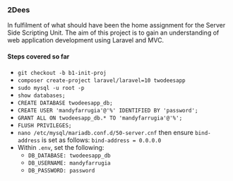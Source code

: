 ### 2Dees
In fulfilment of what should have been the home assignment for the Server Side Scripting Unit. The aim of this project is to gain an understanding of web application development using Laravel and MVC.

#### Steps covered so far
- ```git checkout -b b1-init-proj```
- ```composer create-project laravel/laravel=10 twodeesapp```
- ```sudo mysql -u root -p```
- ```show databases;```
- ```CREATE DATABASE twodeesapp_db;```
- ```CREATE USER 'mandyfarrugia'@'%' IDENTIFIED BY 'password';```
- ```GRANT ALL ON twodeesapp_db.* TO 'mandyfarrugia'@'%';```
- ```FLUSH PRIVILEGES;```
- ```nano /etc/mysql/mariadb.conf.d/50-server.cnf``` then ensure ```bind-address``` is set as follows: ```bind-address = 0.0.0.0```
- Within ```.env```, set the following:
    - ```DB_DATABASE: twodeesapp_db```
    - ```DB_USERNAME: mandyfarrugia```
    - ```DB_PASSWORD: password```